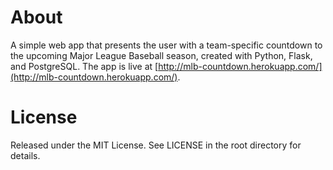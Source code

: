 # About
A simple web app that presents the user with a team-specific countdown to the upcoming Major League Baseball season, created with Python, Flask, and PostgreSQL. The app is live at [http://mlb-countdown.herokuapp.com/](http://mlb-countdown.herokuapp.com/).

# License
Released under the MIT License. See LICENSE in the root directory for details.
